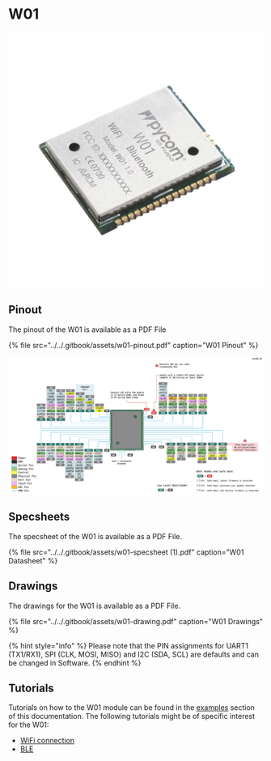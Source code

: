 # W01

![](../../.gitbook/assets/w01.png)

## Pinout

The pinout of the W01 is available as a PDF File

{% file src="../../.gitbook/assets/w01-pinout.pdf" caption="W01 Pinout" %}

![](../../.gitbook/assets/w01-pinout.png)

## Specsheets

The specsheet of the W01 is available as a PDF File.

{% file src="../../.gitbook/assets/w01-specsheet \(1\).pdf" caption="W01 Datasheet" %}

## Drawings

The drawings for the W01 is available as a PDF File.

{% file src="../../.gitbook/assets/w01-drawing.pdf" caption="W01 Drawings" %}

{% hint style="info" %}
Please note that the PIN assignments for UART1 \(TX1/RX1\), SPI \(CLK, MOSI, MISO\) and I2C \(SDA, SCL\) are defaults and can be changed in Software.
{% endhint %}

## Tutorials

Tutorials on how to the W01 module can be found in the [examples](../../tutorials-and-examples/introduction.md) section of this documentation. The following tutorials might be of specific interest for the W01:

* [WiFi connection](../../tutorials-and-examples/all/wlan.md)
* [BLE](../../tutorials-and-examples/all/ble.md)

